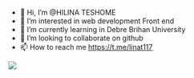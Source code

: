 - 👋 Hi, I’m @HILINA TESHOME
- 👀 I’m interested in web development Front end
- 🌱 I’m currently learning in Debre Brihan University
- 💞️ I’m looking to collaborate on github
- 📫 How to reach me https://t.me/linat117

<img src="https://github-readme-stats.vercel.app/api?username=linat117&&show_icons=true&title_color=ffffff&icon_color=bb2acf&text_color=daf7dc&bg_color=151515" >
<!---
linat117/linat117 is a ✨ special ✨ repository because its `README.md` (this file) appears on your GitHub profile.
You can click the Preview link to take a look at your changes.
--->
